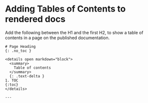 # Adding Tables of Contents to rendered docs

Add the following between the H1 and the first H2, to show a table of contents in a page on the published documentation.

```text
# Page Heading
{: .no_toc }

<details open markdown="block">
  <summary>
    Table of contents
  </summary>
  {: .text-delta }
1. TOC
{:toc}
</details>

---
```
